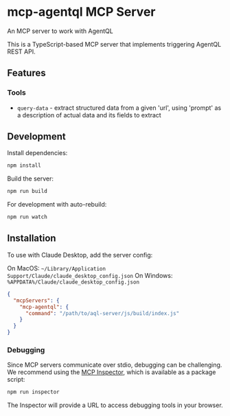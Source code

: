 # mcp-agentql MCP Server

An MCP server to work with AgentQL

This is a TypeScript-based MCP server that implements triggering AgentQL REST API.

## Features

### Tools
- `query-data` - extract structured data from a given 'url', using 'prompt' as a description of actual data and its fields to extract

## Development

Install dependencies:
```bash
npm install
```

Build the server:
```bash
npm run build
```

For development with auto-rebuild:
```bash
npm run watch
```

## Installation

To use with Claude Desktop, add the server config:

On MacOS: `~/Library/Application Support/Claude/claude_desktop_config.json`
On Windows: `%APPDATA%/Claude/claude_desktop_config.json`

```json
{
  "mcpServers": {
    "mcp-agentql": {
      "command": "/path/to/aql-server/js/build/index.js"
    }
  }
}
```

### Debugging

Since MCP servers communicate over stdio, debugging can be challenging. We recommend using the [MCP Inspector](https://github.com/modelcontextprotocol/inspector), which is available as a package script:

```bash
npm run inspector
```

The Inspector will provide a URL to access debugging tools in your browser.
